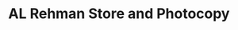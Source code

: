 ---
title: "AL Rehman Store and Photocopy"
url: /karachi/al-rehman-store-and-photocopy/
shop: Bücher
---